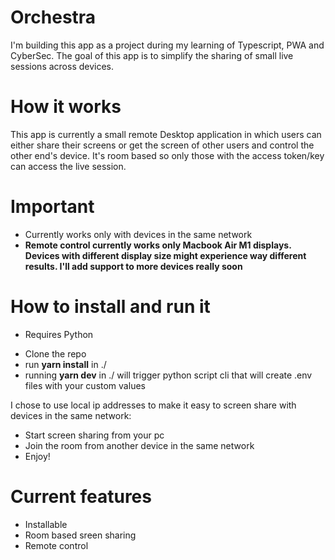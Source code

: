 # Orchestra

I'm building this app as a project during my learning of Typescript, PWA and CyberSec.
The goal of this app is to simplify the sharing of small live sessions across devices.

# How it works

This app is currently a small remote Desktop application in which users can either share their screens or get the screen of other users and control the other end's device.
It's room based so only those with the access token/key can access the live session.

# Important

- Currently works only with devices in the same network
- <b>Remote control currently works only Macbook Air M1 displays. Devices with different display size might experience way different results. I'll add support to more devices really soon</b>

# How to install and run it

- Requires Python

* Clone the repo
* run <b>yarn install</b> in ./
* running <b>yarn dev</b> in ./ will trigger python script cli that will create .env files with your custom values

I chose to use local ip addresses to make it easy to screen share with devices in the same network:

- Start screen sharing from your pc
- Join the room from another device in the same network
- Enjoy!

# Current features

- Installable
- Room based sreen sharing
- Remote control
